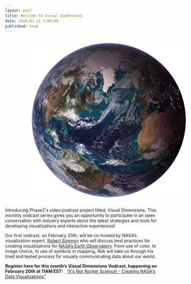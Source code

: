 ```yaml
---
layout: post
title: Welcome to Visual Dimensions
date: 2014-02-11 2:00:00
published: true
---
```


<img src="/img/blue-marble-globe.png" alt="Blue Marble Imagery" style="max-width: 100%; padding: 1em 6em;" />

Introducing Phase2's video podcast project titled, Visual Dimensions. This monthly vodcast series gives you an opportunity to participate in an open conversation with industry experts about the latest strategies and tools for developing visualizations and interactive experiences!

Our first vodcast, on February 20th, will be co-hosted by NASA’s visualization expert, <a href="https://twitter.com/rsimmon">Robert Simmon</a> who will discuss best practices for creating visualizations for <a href="http://earthobservatory.nasa.gov/">NASA’s Earth Observatory</a>. From use of color, to image choice, to use of symbols in mapping, Rob will take us through his tried and tested process for visually communicating data about our world. 

<strong>Register here for this month’s Visual Dimensions Vodcast, happening on February 20th at 11AM EST:</strong> &nbsp; <a href="https://www4.gotomeeting.com/register/790598127">“It's Not Rocket Science! - Creating NASA's Data Visualizations”</a>
<!--more-->
